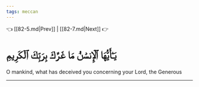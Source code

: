 ```yaml
---
tags: meccan
---
```


👈 [[82-5.md|Prev]] | [[82-7.md|Next]] 👉

# يَـٰٓأَيُّهَا ٱلۡإِنسَٰنُ مَا غَرَّكَ بِرَبِّكَ ٱلۡكَرِيمِ

O mankind, what has deceived you concerning your Lord, the Generous

---

